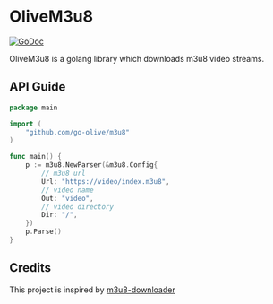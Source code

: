 # OliveM3u8

[![GoDoc](https://img.shields.io/badge/GoDoc-Reference-blue?style=for-the-badge&logo=go)](https://pkg.go.dev/github.com/go-olive/m3u8?tab=doc)

OliveM3u8 is a golang library which downloads m3u8 video streams.

## API Guide

```go
package main

import (
	"github.com/go-olive/m3u8"
)

func main() {
	p := m3u8.NewParser(&m3u8.Config{
		// m3u8 url
		Url: "https://video/index.m3u8",
		// video name
		Out: "video",
		// video directory
		Dir: "/",
	})
	p.Parse()
}

```

## Credits

This project is inspired by [m3u8-downloader](https://github.com/llychao/m3u8-downloader)
